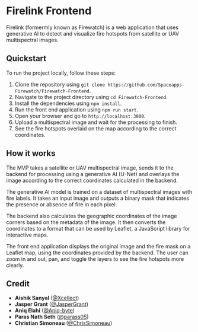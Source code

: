 # Firelink Frontend

Firelink (formermly known as Firewatch) is a web application that uses generative AI to detect and visualize fire hotspots from satellite or UAV multispectral images. 

## Quickstart

To run the project locally, follow these steps:

1. Clone the repository using `git clone https://github.com/Spaceapps-Firewatch/Firewatch-Frontend`.
2. Navigate to the project directory using `cd Firewatch-Frontend`.
3. Install the dependencies using `npm install`.
4. Run the front end application using `npm run start`.
5. Open your browser and go to `http://localhost:3000`.
6. Upload a multispectral image and wait for the processing to finish.
7. See the fire hotspots overlaid on the map according to the correct coordinates.

## How it works

The MVP takes a satellite or UAV multispectral image, sends it to the backend for processing using a generative AI (U-Net) and overlays the image according to the correct coordinates calculated in the backend.

The generative AI model is trained on a dataset of multispectral images with fire labels. It takes an input image and outputs a binary mask that indicates the presence or absence of fire in each pixel.

The backend also calculates the geographic coordinates of the image corners based on the metadata of the image. It then converts the coordinates to a format that can be used by Leaflet, a JavaScript library for interactive maps.

The front end application displays the original image and the fire mask on a Leaflet map, using the coordinates provided by the backend. The user can zoom in and out, pan, and toggle the layers to see the fire hotspots more clearly.

## Credit

- **Aishik Sanyal** ([@Xcellect](https://github.com/Xcellect))
- **Jasper Grant** ([@JasperGrant](https://github.com/JasperGrant))
- **Aniq Elahi** ([@Aniq-byte](https://github.com/Aniq-byte))
- **Paras Nath Seth** ([@parass05](https://github.com/parass05))
- **Christian Simoneau** ([@ChrisSimoneau](https://github.com/ChrisSimoneau))

